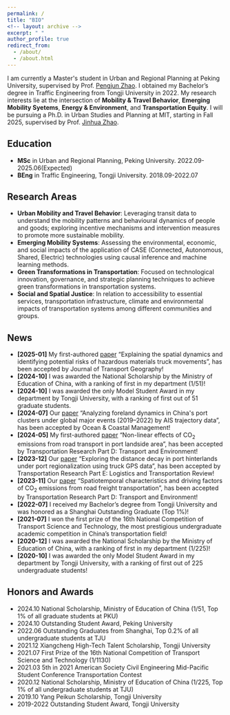 ```yaml
---
permalink: /
title: "BIO"
<!-- layout: archive -->
excerpt: " "
author_profile: true
redirect_from: 
  - /about/
  - /about.html
---
```


I am currently a Master's student in Urban and Regional Planning at Peking University, supervised by Prof. [Pengjun Zhao](https://urban.pkusz.edu.cn/info/1013/3181.htm). I obtained my Bachelor’s degree in Traffic Engineering from Tongji University in 2022. My research interests lie at the intersection of **Mobility & Travel Behavior**, **Emerging Mobility Syetems**, **Energy & Environment**, and **Transportation Equity**. I will be pursuing a Ph.D. in Urban Studies and Planning at MIT, starting in Fall 2025, supervised by Prof. [Jinhua Zhao](https://dusp.mit.edu/people/jinhua-zhao).


Education
------
* **MSc** in Urban and Regional Planning, Peking University. 2022.09-2025.06(Expected)
* **BEng** in Traffic Engineering, Tongji University. 2018.09-2022.07


Research Areas
------
* **Urban Mobility and Travel Behavior**: Leveraging transit data to understand the mobility patterns and behavioural dynamics of people and goods; exploring incentive mechanisms and intervention measures to promote more sustainable mobility.
* **Emerging Mobility Systems**: Assessing the environmental, economic, and social impacts of the application of CASE (Connected, Autonomous, Shared, Electric) technologies using causal inference and machine learning methods.
* **Green Transformations in Transportation**: Focused on technological innovation, governance, and strategic planning techniques to achieve green transformations in transportation systems.
* **Social and Spatial Justice**: In relation to accessibility to essential services, transportation infrastructure, climate and environmental impacts of transportation systems among different communities and groups.


News
------
* **[2025-01]** My first-authored [paper](https://doi.org/10.1016/j.jtrangeo.2025.104125) “Explaining the spatial dynamics and identifying potential risks of hazardous materials truck movements”, has been accepted by Journal of Transport Geography!
* **[2024-10]** I was awarded the National Scholarship by the Ministry of Education of China, with a ranking of first in my department (1/51)!
* **[2024-10]** I was awarded the only Model Student Award in my department by Tongji University, with a ranking of first out of 51 graduate students. 
* **[2024-07]** Our [paper](https://doi.org/10.1016/j.ocecoaman.2024.107269) “Analyzing foreland dynamics in China's port clusters under global major events (2019–2022) by AIS trajectory data”, has been accepted by Ocean & Coastal Management!
* **[2024-05]** My first-authored [paper](https://doi.org/10.1016/j.trd.2024.104264) “Non-linear effects of CO<sub>2</sub> emissions from road transport in port landside area”, has been accepted by Transportation Research Part D: Transport and Environment!
* **[2023-12]** Our [paper](https://doi.org/10.1016/j.tre.2023.103390) “Exploring the distance decay in port hinterlands under port regionalization using truck GPS data”, has been accepted by Transportation Research Part E: Logistics and Transportation Review!
* **[2023-11]** Our [paper](https://doi.org/10.1016/j.trd.2023.103983) “Spatiotemporal characteristics and driving factors of CO<sub>2</sub> emissions from road freight transportation”, has been accepted by Transportation Research Part D: Transport and Environment!
* **[2022-07]** I received my Bachelor’s degree from Tongji University and was honored as a Shanghai Outstanding Graduate (Top 1%)!
* **[2021-07]** I won the first prize of the 16th National Competition of Transport Science and Technology, the most prestigious undergraduate academic competition in China’s transportation field!
* **[2020-12]** I was awarded the National Scholarship by the Ministry of Education of China, with a ranking of first in my department (1/225)!
* **[2020-10]** I was awarded the only Model Student Award in my department by Tongji University, with a ranking of first out of 225 undergraduate students!


Honors and Awards
------
* 2024.10 National Scholarship, Ministry of Education of China (1/51, Top 1% of all graduate students at PKU)
* 2024.10 Outstanding Student Award, Peking University
* 2022.06 Outstanding Graduates from Shanghai, Top 0.2% of all undergraduate students at TJU
* 2021.12 Xiangcheng High-Tech Talent Scholarship, Tongji University
* 2021.07 First Prize of the 16th National Competition of Transport Science and Technology (1/1130)
* 2021.03 5th in 2021 American Society Civil Engineering Mid-Pacific Student Conference Transportation Contest
* 2020.12 National Scholarship, Ministry of Education of China (1/225, Top 1% of all undergraduate students at TJU)
* 2019.10 Yang Peikun Scholarship, Tongji University
* 2019-2022 Outstanding Student Award, Tongji University


<!-- Google tag (gtag.js) -->
<script async src="https://www.googletagmanager.com/gtag/js?id=G-Y47E4YWEVD"></script>
<script>
  window.dataLayer = window.dataLayer || [];
  function gtag(){dataLayer.push(arguments);}
  gtag('js', new Date());

  gtag('config', 'G-Y47E4YWEVD');
</script>
